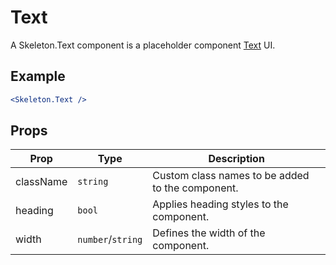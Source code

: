 # Text

A Skeleton.Text component is a placeholder component [Text](../../Text) UI.


## Example

```jsx
<Skeleton.Text />
```


## Props

| Prop | Type | Description |
| --- | --- | --- |
| className | `string` | Custom class names to be added to the component. |
| heading | `bool` | Applies heading styles to the component. |
| width | `number`/`string` | Defines the width of the component. |
